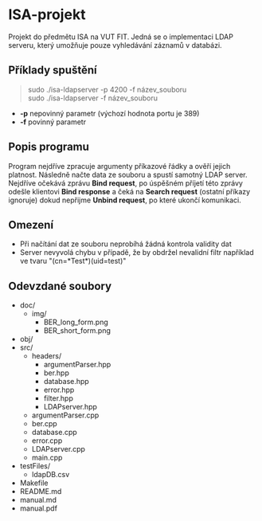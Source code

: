 # ISA-projekt
Projekt do předmětu ISA na VUT FIT. Jedná se o implementaci LDAP serveru, který umožňuje pouze vyhledávání záznamů v databázi.

## Příklady spuštění
> sudo ./isa-ldapserver -p 4200 -f název_souboru   
> sudo ./isa-ldapserver -f název_souboru

* **-p** nepovinný parametr (výchozí hodnota portu je 389)
* **-f** povinný parametr

## Popis programu
Program nejdříve zpracuje argumenty příkazové řádky a ověří jejich platnost. Následně načte data ze souboru a spustí samotný LDAP server.  
Nejdříve očekává zprávu **Bind request**, po úspěšném příjetí této zprávy odešle klientovi **Bind response** a čeká na **Search request** (ostatní příkazy ignoruje) dokud nepřijme **Unbind request**, po které ukončí komunikaci.

## Omezení
* Při načítání dat ze souboru neprobíhá žádná kontrola validity dat
* Server nevyvolá chybu v případě, že by obdržel nevalidní filtr například ve tvaru "(cn=\*Test\*)(uid=test)"

## Odevzdané soubory
* doc/
  * img/
    * BER_long_form.png
    * BER_short_form.png
* obj/
* src/
  * headers/
    * argumentParser.hpp
    * ber.hpp
    * database.hpp
    * error.hpp
    * filter.hpp
    * LDAPserver.hpp
  * argumentParser.cpp
  * ber.cpp
  * database.cpp
  * error.cpp
  * LDAPserver.cpp
  * main.cpp
* testFiles/
  * ldapDB.csv
* Makefile
* README.md
* manual.md
* manual.pdf
